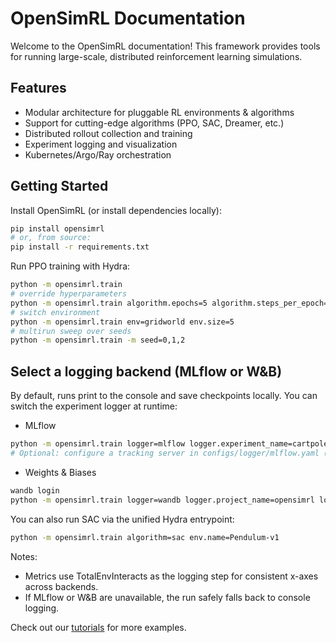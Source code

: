 # OpenSimRL Documentation

Welcome to the OpenSimRL documentation! This framework provides tools for running large-scale, distributed reinforcement learning simulations.

## Features
- Modular architecture for pluggable RL environments & algorithms
- Support for cutting-edge algorithms (PPO, SAC, Dreamer, etc.)
- Distributed rollout collection and training
- Experiment logging and visualization
- Kubernetes/Argo/Ray orchestration

## Getting Started
Install OpenSimRL (or install dependencies locally):
```bash
pip install opensimrl
# or, from source:
pip install -r requirements.txt
```

Run PPO training with Hydra:
```bash
python -m opensimrl.train
# override hyperparameters
python -m opensimrl.train algorithm.epochs=5 algorithm.steps_per_epoch=1000
# switch environment
python -m opensimrl.train env=gridworld env.size=5
# multirun sweep over seeds
python -m opensimrl.train -m seed=0,1,2
```

## Select a logging backend (MLflow or W&B)

By default, runs print to the console and save checkpoints locally. You can switch the experiment logger at runtime:

- MLflow
```bash
python -m opensimrl.train logger=mlflow logger.experiment_name=cartpole
# Optional: configure a tracking server in configs/logger/mlflow.yaml (tracking_uri)
```

- Weights & Biases
```bash
wandb login
python -m opensimrl.train logger=wandb logger.project_name=opensimrl logger.run_name=ppo
```

You can also run SAC via the unified Hydra entrypoint:
```bash
python -m opensimrl.train algorithm=sac env.name=Pendulum-v1
```

Notes:
- Metrics use TotalEnvInteracts as the logging step for consistent x-axes across backends.
- If MLflow or W&B are unavailable, the run safely falls back to console logging.

Check out our [tutorials](tutorials.md) for more examples.
